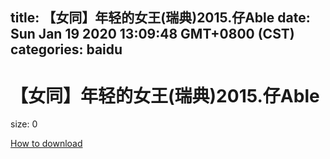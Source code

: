 
title: 【女同】年轻的女王(瑞典)2015.仔Able
date: Sun Jan 19 2020 13:09:48 GMT+0800 (CST)    
categories: baidu
---

# 【女同】年轻的女王(瑞典)2015.仔Able
size: 0
 
 

[How to download](https://bpcam.bemobtrk.com/go/2ceec3aa-1ca2-46d6-b9ff-aaa5c184517c?jno=578)